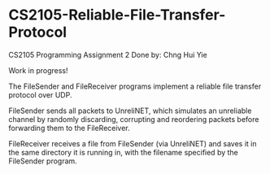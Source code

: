 # CS2105-Reliable-File-Transfer-Protocol

CS2105 Programming Assignment 2
Done by: Chng Hui Yie

Work in progress!

The FileSender and FileReceiver programs implement a reliable file transfer protocol over UDP.

FileSender sends all packets to UnreliNET, which simulates an unreliable channel by randomly
discarding, corrupting and reordering packets before forwarding them to the FileReceiver.

FileReceiver receives a file from FileSender (via UnreliNET) and saves it in the same directory
it is running in, with the filename specified by the FileSender program.

